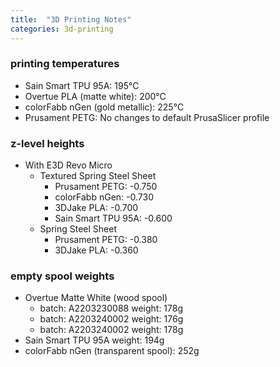 ```yaml
---
title:  "3D Printing Notes"
categories: 3d-printing
---
```


### printing temperatures

- Sain Smart TPU 95A: 195°C
- Overtue PLA (matte white): 200°C
- colorFabb nGen (gold metallic): 225°C
- Prusament PETG: No changes to default PrusaSlicer profile

### z-level heights

- With E3D Revo Micro
  - Textured Spring Steel Sheet
    - Prusament PETG: -0.750
    - colorFabb nGen: -0.730
    - 3DJake PLA: -0.700
    - Sain Smart TPU 95A: -0.600
  - Spring Steel Sheet
    - Prusament PETG: -0.380
    - 3DJake PLA: -0.360

### empty spool weights

- Overtue Matte White (wood spool)
  - batch: A2203230088 weight: 178g
  - batch: A2203240002 weight: 176g
  - batch: A2203240002 weight: 178g
- Sain Smart TPU 95A weight: 194g
- colorFabb nGen (transparent spool): 252g
